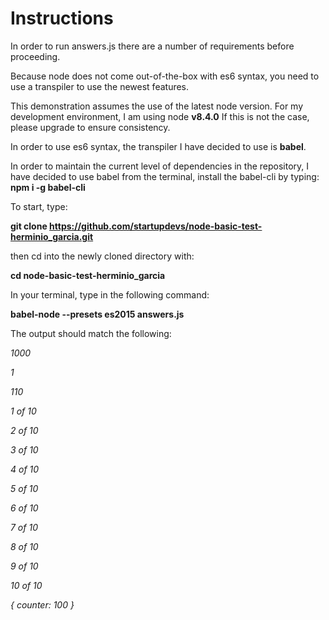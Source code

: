 # Instructions

In order to run answers.js there are a number of requirements before proceeding.

Because node does not come out-of-the-box with es6 syntax, you need to use a transpiler to use the newest features.

This demonstration assumes the use of the latest node version.
For my development environment, I am using node **v8.4.0**
If this is not the case, please upgrade to ensure consistency.

In order to use es6 syntax, the transpiler I have decided to use is **babel**.

In order to maintain the current level of dependencies in the repository, I have decided to use babel from the terminal, install the babel-cli by typing:
**npm i -g babel-cli**

To start, type:

**git clone https://github.com/startupdevs/node-basic-test-herminio_garcia.git**

then cd into the newly cloned directory with:

**cd node-basic-test-herminio_garcia**

In your terminal, type in the following command:

**babel-node --presets es2015 answers.js**

The output should match the following:

*1000*

*1*

*110*

*1 of 10*

*2 of 10*

*3 of 10*

*4 of 10*

*5 of 10*

*6 of 10*

*7 of 10*

*8 of 10*

*9 of 10*

*10 of 10*

*{ counter: 100 }*
